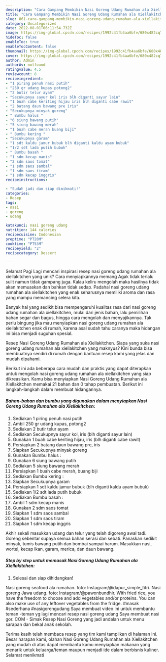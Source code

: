 ```yaml
---
description: "Cara Gampang Membikin Nasi Goreng Udang Rumahan ala Xiellakitchen yang Lezat, Sempurna"
title: "Cara Gampang Membikin Nasi Goreng Udang Rumahan ala Xiellakitchen yang Lezat, Sempurna"
slug: 861-cara-gampang-membikin-nasi-goreng-udang-rumahan-ala-xiellakitchen-yang-lezat-sempurna
category: Uncategorized
date: 2022-08-01T06:11:54.732Z
image: https://img-global.cpcdn.com/recipes/1992c41fb4aa6bfe/680x482cq70/nasi-goreng-udang-rumahan-ala-xiellakitchen-foto-resep-utama.jpg
hideToc: false
enableToc: true
enableTocContent: false
thumbnail: https://img-global.cpcdn.com/recipes/1992c41fb4aa6bfe/680x482cq70/nasi-goreng-udang-rumahan-ala-xiellakitchen-foto-resep-utama.jpg
cover: https://img-global.cpcdn.com/recipes/1992c41fb4aa6bfe/680x482cq70/nasi-goreng-udang-rumahan-ala-xiellakitchen-foto-resep-utama.jpg
author: Admin
authorAv: notfound
ratingvalue: 4.5
reviewcount: 8
recipeingredient:
- "1 piring penuh nasi putih"
- "250 gr udang kupas potong2"
- "2 butir telur ayam"
- "Secukupnya sayur kol iris blh diganti sayur lain"
- "1 buah cabe keriting hijau iris blh diganti cabe rawit"
- "2 batang daun bawang pre iris"
- "Secukupnya minyak goreng"
- " Bumbu halus "
- "6 siung bawang putih"
- "5 siung bawang merah"
- "1 buah cabe merah buang biji"
- " Bumbu kering "
- "Secukupnya garam"
- "1 sdt kaldu jamur bubuk blh diganti kaldu ayam bubuk"
- "1/2 sdt lada putih bubuk"
- " Bumbu basah "
- "1 sdm kecap manis"
- "2 sdm saos tomat"
- "1 sdm saos sambal"
- "1 sdm saos tiram"
- "1 sdm kecap inggris"
recipeinstructions:

- "Sudah jadi dan siap dinikmati!"
categories:
- Resep
tags:
- nasi
- goreng
- udang

katakunci: nasi goreng udang 
nutrition: 144 calories
recipecuisine: Indonesian
preptime: "PT20M"
cooktime: "PT53M"
recipeyield: "2"
recipecategory: Dessert

---
```



Selamat Pagi Lagi mencari inspirasi resep nasi goreng udang rumahan ala xiellakitchen yang unik? Cara menyiapkannya memang Agak tidak terlalu sulit namun tidak gampang juga. Kalau keliru mengolah maka hasilnya tidak akan memuaskan dan bahkan tidak sedap. Padahal nasi goreng udang rumahan ala xiellakitchen yang enak seharusnya memiliki aroma dan rasa yang mampu memancing selera kita.


Banyak hal yang sedikit bisa mempengaruhi kualitas rasa dari nasi goreng udang rumahan ala xiellakitchen, mulai dari jenis bahan, lalu pemilihan bahan segar dan bagus, hingga cara mengolah dan menyajikannya. Tak perlu bingung jika mau menyiapkan nasi goreng udang rumahan ala xiellakitchen enak di rumah, karena asal sudah tahu caranya maka hidangan ini bisa menjadi suguhan spesial.

Resep Nasi Goreng Udang Rumahan ala Xiellakitchen. Siapa yang suka nasi goreng udang rumahan ala xiellakitchen yang maknyus? Kini bunda bisa membuatnya sendiri di rumah dengan bantuan resep kami yang jelas dan mudah dipahami.


Berikut ini ada beberapa cara mudah dan praktis yang dapat diterapkan untuk mengolah nasi goreng udang rumahan ala xiellakitchen yang siap dikreasikan. Kamu bisa menyiapkan Nasi Goreng Udang Rumahan ala Xiellakitchen memakai 21 bahan dan 0 tahap pembuatan. Berikut ini langkah-langkah dalam membuat hidangannya.

<!--inarticleads1-->

##### Bahan-bahan dan bumbu yang digunakan dalam menyiapkan Nasi Goreng Udang Rumahan ala Xiellakitchen:

1. Sediakan 1 piring penuh nasi putih
1. Ambil 250 gr udang kupas, potong2
1. Sediakan 2 butir telur ayam
1. Sediakan Secukupnya sayur kol, iris (blh diganti sayur lain)
1. Gunakan 1 buah cabe keriting hijau, iris (blh diganti cabe rawit)
1. Persiapkan 2 batang daun bawang pre, iris
1. Siapkan Secukupnya minyak goreng
1. Gunakan  Bumbu halus :
1. Gunakan 6 siung bawang putih
1. Sediakan 5 siung bawang merah
1. Persiapkan 1 buah cabe merah, buang biji
1. Sediakan  Bumbu kering :
1. Siapkan Secukupnya garam
1. Persiapkan 1 sdt kaldu jamur bubuk (blh diganti kaldu ayam bubuk)
1. Sediakan 1/2 sdt lada putih bubuk
1. Sediakan  Bumbu basah :
1. Ambil 1 sdm kecap manis
1. Gunakan 2 sdm saos tomat
1. Siapkan 1 sdm saos sambal
1. Siapkan 1 sdm saos tiram
1. Siapkan 1 sdm kecap inggris


Akhir sekali masukkan udang dan telur yang telah digoreng awal tadi. Goreng sebentar supaya semua bahan serasi dan sebati. Panaskan sedikit minyak, tumis bawang putih dan bombai sampai harum. Masukkan nasi, wortel, kecap ikan, garam, merica, dan daun bawang. 

<!--inarticleads2-->

##### Step by step untuk memasak Nasi Goreng Udang Rumahan ala Xiellakitchen:


1. Selesai dan siap dihidangkan!

Nasi goreng seafood ala rumahan. foto: Instagram/@dapur_simple_fitri. Nasi goreng Jawa udang. foto: Instagram/@pawonbundhir. With fried rice, you have the freedom to choose and add vegetables and/or proteins. You can also make use of any leftover vegetables from the fridge. #masak #sederhana #nasigorengudang Saya membuat video ini untuk membantu teman -teman yg lagi mencari resep nasi goreng udang Saya membuat nasi gor. COM - Simak Resep Nasi Goreng yang jadi andalan untuk menu sarapan dan bekal anak sekolah. 

Terima kasih telah membaca resep yang tim kami tampilkan di halaman ini. Besar harapan kami, olahan Nasi Goreng Udang Rumahan ala Xiellakitchen yang mudah di atas dapat membantu kamu menyiapkan makanan yang menarik untuk keluarga/teman maupun menjadi ide dalam berbisnis kuliner. Selamat menikmati

